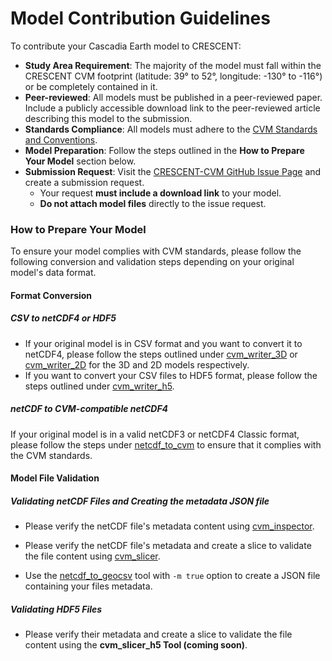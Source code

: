 # Model Contribution Guidelines

To contribute your Cascadia Earth model to CRESCENT:

- **Study Area Requirement**: The majority of the model must fall within the CRESCENT CVM footprint (latitude: 39° to 52°, longitude: -130° to -116°) or be completely contained in it.
- **Peer-reviewed**: All models must be published in a peer-reviewed paper. Include a publicly accessible download link to the peer-reviewed article describing this model to the submission.
- **Standards Compliance**: All models must adhere to the <a href="./standards_and_conventions.html" target="_blank">CVM Standards and Conventions</a>.
- **Model Preparation**: Follow the steps outlined in the **How to Prepare Your Model** section below.
- **Submission Request**: Visit the <a href="https://github.com/cascadiaquakes/CRESCENT-CVM/issues" target="_blank">CRESCENT-CVM GitHub Issue Page</a> and create a submission request.
  - Your request **must include a download link** to your model.
  - **Do not attach model files** directly to the issue request.

### How to Prepare Your Model

To ensure your model complies with CVM standards, please follow the following conversion and validation steps depending on your original model's data format.

#### Format Conversion

##### CSV to netCDF4 or HDF5

- If your original model is in CSV format and you want to convert it to netCDF4, please follow the steps outlined under <a href="./usage/cvm_writer_3d.html" target="_blank">cvm_writer_3D</a> or <a href="./usage/cvm_writer_2d.html" target="_blank">cvm_writer_2D</a> for the 3D and 2D models respectively.
- If you want to convert your CSV files to HDF5 format, please follow the steps outlined under <a href="./usage/cvm_writer_h5.html" target="_blank">cvm_writer_h5</a>.

##### netCDF to CVM-compatible netCDF4

If your original model is in a valid netCDF3 or netCDF4 Classic format, please follow the steps under <a href="./usage/netcdf_to_cvm.html" target="_blank">netcdf_to_cvm</a> to ensure that it complies with the CVM standards.

#### Model File Validation

##### Validating netCDF Files and Creating the metadata JSON file

- Please verify the netCDF file's metadata content using <a href="./usage/cvm_inspector.html" target="_blank">cvm_inspector</a>.

- Please verify the netCDF file's metadata and create a slice to validate the file content using <a href="./usage/cvm_slicer.html" target="_blank">cvm_slicer</a>.

- Use the <a href="./usage/netcdf_to_geocsv.html" target="_blank">netcdf_to_geocsv</a> tool with `-m true` option to create a JSON file containing your files metadata.

##### Validating HDF5 Files

- Please verify their metadata and create a slice to validate the file content using the **cvm_slicer_h5 Tool (coming soon)**.
